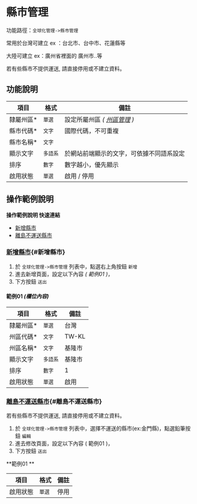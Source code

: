 #  縣市管理

功能路徑：`全球化管理->縣市管理`

常用於台灣可建立 ex ：台北市、台中市、花蓮縣等

大陸可建立 ex：廣州省裡面的 廣州市..等 

若有些縣市不提供運送, 請直接停用或不建立資料。



##  功能說明 

| 項目  | 格式 | 備註 |
|---|---|---|
|隸屬州區*|`單選`| 設定所屬州區 *( [州區管理](/guide/world-state) )*|
|縣市代碼*|`文字`|國際代碼，不可重複|
|縣市名稱*|`文字`| |
|顯示文字|`多語系`|於網站前端顯示的文字，可依據不同語系設定|
|排序|`數字`|數字越小，優先顯示|
|啟用狀態|`單選`|啟用 / 停用|


##  操作範例說明


**操作範例說明 快速連結**

* [新增縣市](/guide/world-county#新增縣市)
* [離島不運送縣市](/guide/world-county#離島不運送縣市)

### [新增縣市](/guide/world-county#新增縣市){#新增縣市}

1. 於 `全球化管理->縣市管理` 列表中，點選右上角按鈕 `新增` 
2. 進去新增頁面，設定以下內容 _( 範例01 )_，
3. 下方按鈕 `送出`

#### 範例01 _(欄位內容)_

| 項目  | 格式 | 備註 |
|---|---|---|
|隸屬州區*|`單選`| 台灣 |
|州區代碼*|`文字`|TW-KL|
|州區名稱*|`文字`|基隆市|
|顯示文字|`多語系`|基隆市|
|排序|`數字`|1|
|啟用狀態|`單選`|啟用|

### [離島不運送縣市](/guide/world-county#離島不運送縣市){#離島不運送縣市}

若有些縣市不提供運送, 請直接停用或不建立資料。

1. 於 `全球化管理->縣市管理` 列表中，選擇不運送的縣市(ex:金門縣)，點選鉛筆按鈕 `編輯` 
2. 進去修改頁面，設定以下內容 ( 範例01 )，
3. 下方按鈕 `送出`

**範例01 **

| 項目  | 格式 | 備註 |
|---|---|---|
|啟用狀態|`單選`|停用|
